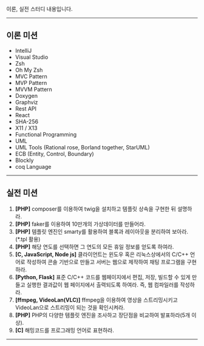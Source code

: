 이론, 실전 스터디 내용입니다.

---

## 이론 미션

- IntelliJ
- Visual Studio
- Zsh
- Oh My Zsh
- MVC Pattern
- MVP Pattern
- MVVM Pattern
- Doxygen
- Graphviz
- Rest API
- React
- SHA-256
- X11 / X13
- Functional Programming
- UML
- UML Tools (Rational rose, Borland together, StarUML)
- ECB (Entity, Control, Boundary)
- Blockly
- coq Language

---

## 실전 미션

1. **[PHP]** composer를 이용하여 twig을 설치하고 템플릿 상속을 구현한 뒤 설명하라.
2. **[PHP]** faker를 이용하여 10만개의 가상데이터를 만들어라.
3. **[PHP]** 템플릿 엔진인 smarty를 활용하여 블록과 레이아웃을 분리하여 보아라.(\*.tpl 활용)
4. **[PHP]** 해당 연도를 선택하면 그 연도의 모든 휴일 정보를 얻도록 하여라.
5. **[C, JavaScript, Node js]** 클라이언트는 윈도우 혹은 리눅스상에서의 C/C++ 언어로 작성하여 콘솔 기반으로 만들고 서버는 웹으로 제작하여 채팅 프로그램을 구현하라.
6. **[Python, Flask]** 표준 C/C++ 코드를 웹페이지에서 편집, 저장, 빌드할 수 있게 만들고 실행한 결과값이 웹 페이지에서 출력되도록 하여라. 즉, 웹 컴파일러를 작성하라.
7. **[ffmpeg, VideoLan(VLC)]** ffmpeg을 이용하여 영상을 스트리밍시키고 VideoLan으로 스트리밍이 되는 것을 확인시켜라.
8. **[PHP]** PHP의 다양한 템플릿 엔진을 조사하고 장단점을 비교하여 발표하라(5개 이상).
9. **[C]** 해밍코드를 프로그래밍 언어로 표현하라.

---
